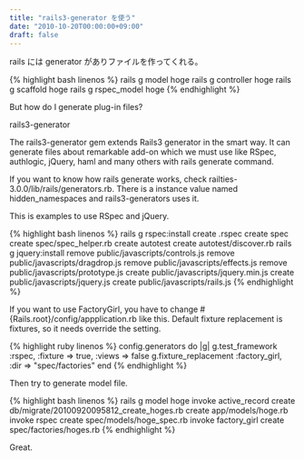 ```yaml
---
title: "rails3-generator を使う"
date: "2010-10-20T00:00:00+09:00"
draft: false
---
```

rails には generator がありファイルを作ってくれる。


{% highlight bash linenos %} rails g model hoge rails g controller hoge rails g scaffold hoge rails g rspec_model hoge {% endhighlight %}

But how do I generate plug-in files?

rails3-generator

The rails3-generator gem extends Rails3 generator in the smart way. It can generate files about remarkable add-on which we must use like RSpec, authlogic, jQuery, haml and many others with rails generate command.

If you want to know how rails generate works, check railties-3.0.0/lib/rails/generators.rb. There is a instance value named hidden_namespaces and rails3-generators uses it.

This is examples to use RSpec and jQuery.

{% highlight bash linenos %} rails g rspec:install create .rspec create spec create spec/spec_helper.rb create autotest create autotest/discover.rb rails g jquery:install remove public/javascripts/controls.js remove public/javascripts/dragdrop.js remove public/javascripts/effects.js remove public/javascripts/prototype.js create public/javascripts/jquery.min.js create public/javascripts/jquery.js create public/javascripts/rails.js {% endhighlight %}

If you want to use FactoryGirl, you have to change #{Rails.root}/config/appplication.rb like this. Default fixture replacement is fixtures, so it needs override the setting.

{% highlight ruby linenos %} config.generators do |g| g.test_framework :rspec, :fixture => true, :views => false g.fixture_replacement :factory_girl, :dir => "spec/factories" end {% endhighlight %}

Then try to generate model file.

{% highlight bash linenos %} rails g model hoge invoke active_record create db/migrate/20100920095812_create_hoges.rb create app/models/hoge.rb invoke rspec create spec/models/hoge_spec.rb invoke factory_girl create spec/factories/hoges.rb {% endhighlight %}

Great.
